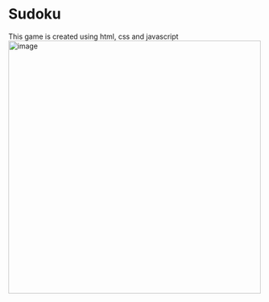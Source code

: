 # Sudoku
This game is created using html, css and javascript 
<img width="501" alt="image" src="https://github.com/RashmiBaruah01/Sudoku/assets/167310582/fe36e022-18ae-4e3f-844d-fc3dd2b52ee5">
